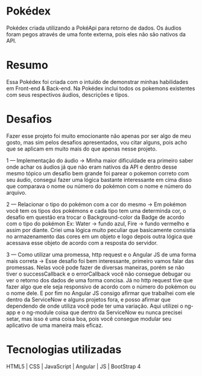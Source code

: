 # Pokédex
 Pokédex criada utilizando a PokéApi para retorno de dados. Os áudios foram pegos através de uma fonte externa, pois eles não são nativos da API.
 
 # Resumo 
 Essa Pokédex foi criada com o intuído de demonstrar minhas habilidades em Front-end & Back-end. Na Pokédex inclui todos os pokemons existentes com seus respectivos áudios, descrições e tipos.
 
 # Desafios
 Fazer esse projeto foi muito emocionante não apenas por ser algo de meu gosto, mas sim pelos desafios apresentados, vou citar alguns, pois acho que se aplicam em muito mais do que apenas nesse projeto. 
 
1 — Implementação do áudio → Minha maior dificuldade era primeiro saber onde achar os áudios já que não eram nativos da API e dentro desse mesmo tópico um desafio bem grande foi parear o pokemon correto com seu áudio, consegui fazer uma lógica bastante interessante em cima disso que comparava o nome ou número do pokémon com o nome e número do arquivo. 


2 — Relacionar o tipo do pokémon com a cor do mesmo → Em pokémon você tem os tipos dos pokémons e cada tipo tem uma determinda cor, o desafio em questão era trocar o Background-color da Badge de acordo com o tipo do pokémon Ex: Water → fundo azul, Fire → fundo vermelho e assim por diante. Criei uma lógica muito peculiar que basicamente consistia no armazenamento das cores em um objeto e logo depois outra lógica que acessava esse objeto de acordo com a resposta do servidor.


3 — Como utilizar uma promessa, http request e o Angular JS de uma forma mais correta → Esse desafio foi bem interessante, primeiro vamos falar das promessas. Nelas você pode fazer de diversas maneiras, porém se não tiver o successCallback e o errorCallback você não consegue debugar ou ver o retorno dos dados de uma forma concisa. Já no http request tive que fazer algo que ele seja responsivo de acordo com o número do pokémon ou o nome dele. E por fim no Angular JS consigo afirmar que trabalhei com ele dentro da ServiceNow e alguns projetos fora, e posso afirmar que dependendo de onde utiliza você pode ter uma variação. Aqui utilizei o ng-app e o ng-module coisa que dentro da ServiceNow eu nunca precisei setar, mas isso é uma coisa boa, pois você consegue modular seu aplicativo de uma maneira mais eficaz.

 # Tecnologias utilizadas
 HTML5 | CSS | JavaScript | Angular | JS | BootStrap 4    
